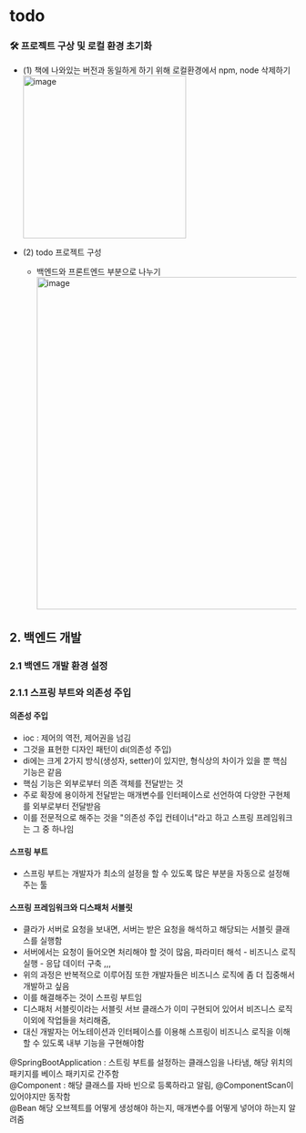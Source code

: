 # todo


### 🛠 프로젝트 구상 및 로컬 환경 초기화

- (1) 책에 나와있는 버전과 동일하게 하기 위해 로컬환경에서 npm, node 삭제하기
  <br/>
  <img width="286" alt="image" src="https://github.com/jongheonleee/todo/assets/87258372/633b5a77-036e-493b-8ca3-87294ece31d1">

- (2) todo 프로젝트 구성
    - 백엔드와 프론트엔드 부분으로 나누기
      <br/>
      <img width="584" alt="image" src="https://github.com/jongheonleee/todo/assets/87258372/890da172-72f7-414f-83f4-1d8d4b22f099">




## 2. 백엔드 개발 

### 2.1 백엔드 개발 환경 설정

### 2.1.1 스프링 부트와 의존성 주입

#### 의존성 주입
- ioc : 제어의 역전, 제어권을 넘김
- 그것을 표현한 디자인 패턴이 di(의존성 주입)
- di에는 크게 2가지 방식(생성자, setter)이 있지만, 형식상의 차이가 있을 뿐 핵심 기능은 같음
- 핵심 기능은 외부로부터 의존 객체를 전달받는 것
- 주로 확장에 용이하게 전달받는 매개변수를 인터페이스로 선언하여 다양한 구현체를 외부로부터 전달받음
- 이를 전문적으로 해주는 것을 "의존성 주입 컨테이너"라고 하고 스프링 프레임워크는 그 중 하나임

#### 스프링 부트
- 스프링 부트는 개발자가 최소의 설정을 할 수 있도록 많은 부분을 자동으로 설정해주는 툴

#### 스프링 프레임워크와 디스패처 서블릿
- 클라가 서버로 요청을 보내면, 서버는 받은 요청을 해석하고 해당되는 서블릿 클래스를 실행함
- 서버에서는 요청이 들어오면 처리해야 할 것이 많음, 파라미터 해석 - 비즈니스 로직 실행 - 응답 데이터 구축 ,,,
- 위의 과정은 반복적으로 이루어짐 또한 개발자들은 비즈니스 로직에 좀 더 집중해서 개발하고 싶음
- 이를 해결해주는 것이 스프링 부트임
- 디스패처 서블릿이라는 서블릿 서브 클래스가 이미 구현되어 있어서 비즈니스 로직 이외에 작업들을 처리해줌,
- 대신 개발자는 어노테이션과 인터페이스를 이용해 스프링이 비즈니스 로직을 이해할 수 있도록 내부 기능을 구현해야함


@SpringBootApplication : 스트링 부트를 설정하는 클래스임을 나타냄, 해당 위치의 패키지를 베이스 패키지로 간주함
</br>
@Component : 해당 클래스를 자바 빈으로 등록하라고 알림, @ComponentScan이 있어야지만 동작함
</br>
@Bean 해당 오브젝트를 어떻게 생성해야 하는지, 매개변수를 어떻게 넣어야 하는지 알려줌

